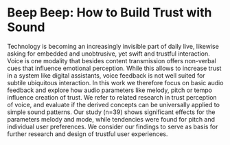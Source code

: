 # Beep Beep: How to Build Trust with Sound

Technology is becoming an increasingly invisible part of daily
live, likewise asking for embedded and unobtrusive, yet swift
and trustful interaction.  Voice is one modality that besides
content  transmission  offers  non-verbal  cues  that  influence
emotional perception.  While this allows to increase trust in
a system like digital assistants,  voice feedback is not well
suited  for  subtile  ubiquitous  interaction.   In  this  work  we
therefore focus on basic audio feedback and explore how audio
parameters like melody, pitch or tempo influence creation of
trust. We refer to related research in trust perception of voice,
and evaluate if the derived concepts can be universally applied
to simple sound patterns. Our study (n=39) shows significant
effects for the parameters melody and mode, while tendencies
were found for pitch and individual user preferences.   We
consider our findings to serve as basis for further research and
design of trustful user experiences.
